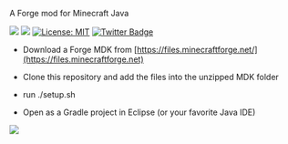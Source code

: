 A Forge mod for Minecraft Java

[![](http://cf.way2muchnoise.eu/368534.svg)](https://www.curseforge.com/minecraft/mc-mods/let-them-grow) 
[![](http://cf.way2muchnoise.eu/versions/368534.svg)](https://www.curseforge.com/minecraft/mc-mods/let-them-grow)
[![License: MIT](https://img.shields.io/badge/License-MIT-green.svg)](https://opensource.org/licenses/MIT)
[![Twitter Badge](https://img.shields.io/badge/contact-twitter-blue.svg)](https://twitter.com/lothrazar)


- Download a Forge MDK from [https://files.minecraftforge.net/](https://files.minecraftforge.net)

- Clone this repository and add the files into the unzipped MDK folder

- run ./setup.sh

- Open as a Gradle project in Eclipse (or your favorite Java IDE)


[![](https://c5.patreon.com/external/logo/become_a_patron_button.png)](https://www.patreon.com/lothrazar)
